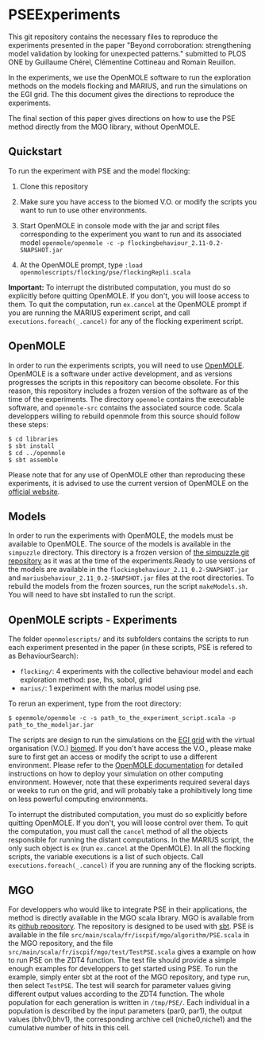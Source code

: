 # PSEExperiments

This git repository contains the necessary files to reproduce the experiments presented in the paper "Beyond corroboration: strengthening model validation by looking for unexpected patterns." submitted to PLOS ONE by Guillaume Chérel, Clémentine Cottineau and Romain Reuillon.

In the experiments, we use the OpenMOLE software to run the exploration methods on the models flocking and MARIUS, and run the simulations on the EGI grid. The this document gives the directions to reproduce the experiments.

The final section of this paper gives directions on how to use the PSE method directly from the MGO library, without OpenMOLE.

## Quickstart

To run the experiment with PSE and the model flocking:

1. Clone this repository 

2. Make sure you have access to the biomed V.O. or modify the scripts you want to run to use other environments.

3. Start OpenMOLE in console mode with the jar and script files corresponding to the experiment you want to run and its associated model `openmole/openmole -c -p flockingbehaviour_2.11-0.2-SNAPSHOT.jar`

4. At the OpenMOLE prompt, type `:load openmolescripts/flocking/pse/flockingRepli.scala`

**Important:** To interrupt the distributed computation, you must do so explicitly before quitting OpenMOLE. If you don't, you will loose access to them. To quit the computation, run `ex.cancel` at the OpenMOLE prompt if you are running the MARIUS experiment script, and call `executions.foreach(_.cancel)` for any of the flocking experiment script.

## OpenMOLE

In order to run the experiments scripts, you will need to use [OpenMOLE](http://www.openmole.org). OpenMOLE is a software under active development, and as versions progresses the scripts in this repository can become obsolete. For this reason, this repository includes a frozen version of the software as of the time of the experiments. The directory `openmole` contains the executable software, and `openmole-src` contains the associated source code. Scala developpers willing to rebuild openmole from this source should follow these steps:

```
$ cd libraries
$ sbt install
$ cd ../openmole
$ sbt assemble
```

Please note that for any use of OpenMOLE other than reproducing these experiments, it is advised to use the current version of OpenMOLE on the [official website](http://www.openmole.org).

## Models

In order to run the experiments with OpenMOLE, the models must be available to OpenMOLE. The source of the models is available in the `simpuzzle` directory. This directory is a frozen version of [the simpuzzle git repository](https://github.com/ISCPIF/simpuzzle) as it was at the time of the experiments.Ready to use versions of the models are available in the `flockingbehaviour_2.11_0.2-SNAPSHOT.jar` and `mariusbehaviour_2.11_0.2-SNAPSHOT.jar` files at the root directories. To rebuild the models from the frozen sources, run the script `makeModels.sh`. You will need to have sbt installed to run the script.

## OpenMOLE scripts - Experiments

The folder `openmolescripts/` and its subfolders contains the scripts to run each experiment presented in the paper (in these scripts, PSE is refered to as BehaviourSearch):
- `flocking/`: 4 experiments with the collective behaviour model and each exploration method: pse, lhs, sobol, grid
- `marius/`: 1 experiment with the marius model using pse.

To rerun an experiment, type from the root directory:
```
$ openmole/openmole -c -s path_to_the_experiment_script.scala -p path_to_the_modeljar.jar 
```

The scripts are design to run the simulations on the [EGI grid](egi.eu) with the virtual organisation (V.O.) [biomed](http://lsgc.org/en/Biomed:home).
If you don't have access the V.O., please make sure to first get an access or modify the script to use a different environment. Please refer to the [OpenMOLE documentation](http://www.openmole.org/current/documentation_console_environment.html) for detailed instructions on how to deploy your simulation on other computing environment. However, note that these experiments required several days or weeks to run on the grid, and will probably take a prohibitively long time on less powerful computing environments.

To interrupt the distributed computation, you must do so explicitly before quitting OpenMOLE. If you don't, you will loose control over them. To quit the computation, you must call the `cancel` method of all the objects responsible for running the distant computations. In the MARIUS script, the only such object is `ex` (run `ex.cancel` at the OpenMOLE). In all the flocking scripts, the variable executions is a list of such objects. Call `executions.foreach(_.cancel)` if you are running any of the flocking scripts.

## MGO

For developpers who would like to integrate PSE in their applications, the method is directly available in the MGO scala library. MGO is available from its [github repository](https://github.com/openmole/mgo). The repository is designed to be used with [sbt](http://www.scala-sbt.org/). PSE is available in the file `src/main/scala/fr/iscpif/mgo/algorithm/PSE.scala` in the MGO repository, and the file `src/main/scala/fr/iscpif/mgo/test/TestPSE.scala` gives a example on how to run PSE on the ZDT4 function. The test file should provide a simple enough examples for developpers to get started using PSE. To run the example, simply enter sbt at the root of the MGO repository, and type `run`, then select `TestPSE`. The test will search for parameter values giving different output values according to the ZDT4 function. The whole population for each generation is written in `/tmp/PSE/`. Each individual in a population is described by the input parameters (par0, par1), the output values (bhv0,bhv1), the corresponding archive cell (niche0,niche1) and the cumulative number of hits in this cell.
